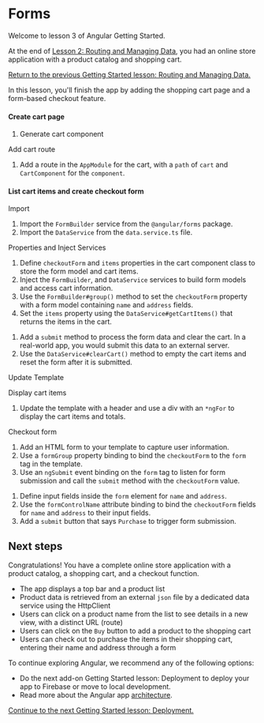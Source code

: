# Forms

Welcome to lesson 3 of Angular Getting Started. 

At the end of [Lesson 2: Routing and Managing Data](getting-started), you had an online store application with a product catalog and shopping cart.

<div class="alert is-helpful">

[Return to the previous Getting Started lesson: Routing and Managing Data.](getting-started/getting-started-data-v2)

</div>

In this lesson, you'll finish the app by adding the shopping cart page and a form-based checkout feature. 



#### Create cart page

1. Generate cart component

Add cart route

1. Add a route in the `AppModule` for the cart, with a `path` of `cart` and `CartComponent` for the `component`.

<code-example header="src/app/app.module.ts" path="getting-started-v2/src/app/app.module.ts">
</code-example>

#### List cart items and create checkout form

Import

1. Import the `FormBuilder` service from the `@angular/forms` package.
1. Import the `DataService` from the `data.service.ts` file.

<code-example header="src/app/cart/cart.component.ts" path="getting-started-v2/src/app/cart/cart.component.ts" region="imports">
</code-example>

Properties and Inject Services

1. Define `checkoutForm` and `items` properties in the cart component class to store the form model and cart items.
1. Inject the `FormBuilder`, and `DataService` services to build form models and access cart information.
1. Use the `FormBuilder#group()` method to set the `checkoutForm` property with a form model containing `name` and `address` fields.
1. Set the `items` property using the `DataService#getCartItems()` that returns the items in the cart.

<code-example header="src/app/cart/cart.component.ts" path="getting-started-v2/src/app/cart/cart.component.ts" region="props-services">
</code-example>

1. Add a `submit` method to process the form data and clear the cart. In a real-world app, you would submit this data to an external server.
1. Use the `DataService#clearCart()` method to empty the cart items and reset the form after it is submitted.

<code-example header="src/app/cart/cart.component.ts" path="getting-started-v2/src/app/cart/cart.component.ts" region="submit">
</code-example>

Update Template

Display cart items

1. Update the template with a header and use a div with an `*ngFor` to display the cart items and totals.

<code-example header="src/app/cart/cart.component.html" path="getting-started-v2/src/app/cart/cart.component.html" region="cart-items">
</code-example>

Checkout form

1. Add an HTML form to your template to capture user information.
1. Use a `formGroup` property binding to bind the `checkoutForm` to the `form` tag in the template.
1. Use an `ngSubmit` event binding on the `form` tag to listen for form submission and call the `submit` method with the `checkoutForm` value.

<code-example header="src/app/cart/cart.component.html" path="getting-started-v2/src/app/cart/cart.component.html" region="checkout-form-1">
</code-example>


1. Define input fields inside the `form` element for `name` and `address`.
1. Use the `formControlName` attribute binding to bind the `checkoutForm` fields for `name` and `address` to their input fields.
1. Add a `submit` button that says `Purchase` to trigger form submission.

<code-example header="src/app/cart/cart.component.html" path="getting-started-v2/src/app/cart/cart.component.html" region="checkout-form-2">
</code-example>

## Next steps

Congratulations! You have a complete online store application with a product catalog, a shopping cart, and a checkout function.  

* The app displays a top bar and a product list
* Product data is retrieved from an external `json` file by a dedicated data service using the HttpClient
* Users can click on a product name from the list to see details in a new view, with a distinct URL (route)
* Users can click on the `Buy` button to add a product to the shopping cart
* Users can check out to purchase the items in their shopping cart, entering their name and address through a form


To continue exploring Angular, we recommend any of the following options:
* Do the next add-on Getting Started lesson: Deployment to deploy your app to Firebase or move to local development. 
* Read more about the Angular app [architecture](guide/architecture).


[Continue to the next Getting Started lesson: Deployment.](getting-started/getting-started-deployment)
